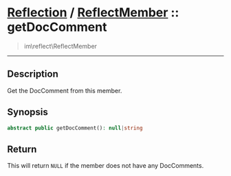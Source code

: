 # [Reflection](reflect.md) / [ReflectMember](reflect-ReflectMember.md) :: getDocComment
 > im\reflect\ReflectMember
____

## Description
Get the DocComment from this member.

## Synopsis
```php
abstract public getDocComment(): null|string
```

## Return
This will return `NULL` if the member does not have any DocComments.

